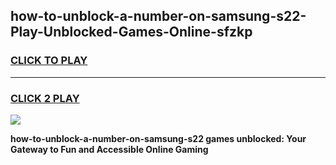 
## how-to-unblock-a-number-on-samsung-s22-Play-Unblocked-Games-Online-sfzkp
<h3>
<a href="https://premium76.site?title=how-to-unblock-a-number-on-samsung-s22&ref=25A">CLICK TO PLAY</a></h3>
<hr>

<h3>
<a href="https://premium76.site?title=how-to-unblock-a-number-on-samsung-s22&ref=25A">CLICK 2 PLAY</a>
  
</h3>

<a href="https://premium76.site?title=how-to-unblock-a-number-on-samsung-s22&ref=25A"><img src="https://clearcache.store/games.png"></a>


**how-to-unblock-a-number-on-samsung-s22 games unblocked: Your Gateway to Fun and Accessible Online Gaming**
